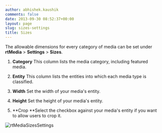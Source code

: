 ```yaml
---
author: abhishek.kaushik
comments: false
date: 2013-09-30 08:52:37+00:00
layout: page
slug: sizes-settings
title: Sizes
---
```


The allowable dimensions for every category of media can be set under **rtMedia** > **Settings** > **Sizes**.



	
  1. **Category** This column lists the media category, including featured media.

	
  2. **Entity** This column lists the entities into which each media type is classified.

	
  3. **Width** Set the width of your media's entity.

	
  4. **Height** Set the height of your media's entity.

	
  5. **Crop **Select the checkbox against your media's entity if you want to allow users to crop it.


![rtMediaSizesSettings](https://rtcamp.com/wp-content/uploads/2013/09/rtMediaSizesSettings.png)
